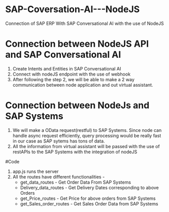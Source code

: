 # SAP-Coversation-AI---NodeJS
Connection of SAP ERP With SAP Conversational AI with the use of NodeJS

# Connection between NodeJS API and SAP Conversational AI
1) Create Intents and Entities in SAP Conversational AI
2) Connect with nodeJS endpoint with the use of webhook
3) After following the step 2, we will be able to make a 2 way communication between node application and out virtual assistant.

# Connection between NodeJs and SAP Systems
1) We will make a OData request(restful) to SAP Systems. Since node can handle async request efficiently, query processing would be really fast in our case as SAP sytems has tons of data.
2) All the information from virtual assistant will be passed with the use of restAPIs to the SAP Systems with the integration of nodeJS

#Code
1) app.js runs the server
2) All the routes have different functionalities -
   - get_data_routes - Get Order Data From SAP Systems
   - Delivery_data_routes - Get Delivery Dates corresponding to above Orders
   - get_Price_routes - Get Price for above orders from SAP Systems
   - get_Sales_order_routes - Get Sales Order Data from SAP Systems

